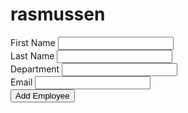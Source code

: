 # rasmussen
 
<title>Add Employee</title>
</head>
<body>
 
<form method="post" action="">
<label>First Name</label>
<input type="text" name="first_name" />
<br />
<label>Last Name</label>
<input type="text" name="last_name" />
<br />
<label>Department</label>
<input type="text" name="department" />
<br />
<label>Email</label>
<input type="text" name="email" />
 
<br />
<input type="submit" value="Add Employee">
</form>
 
 
 
</body>
</html>

